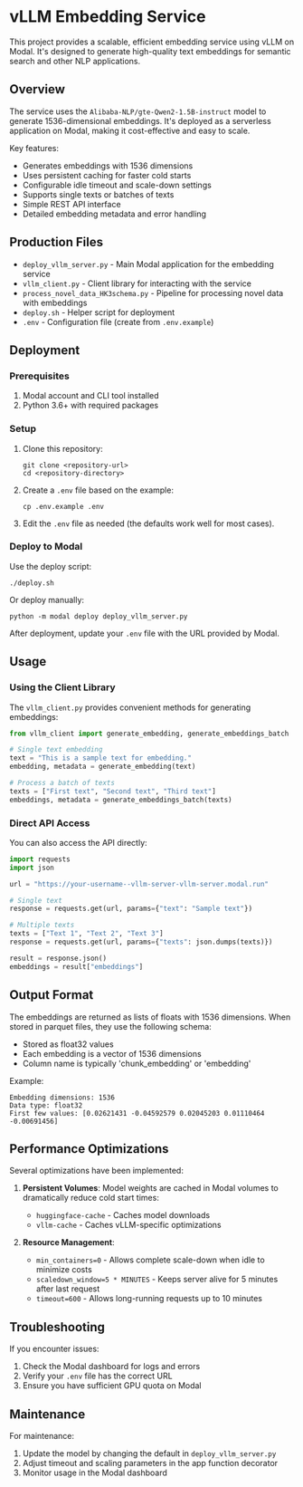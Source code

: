 # vLLM Embedding Service

This project provides a scalable, efficient embedding service using vLLM on Modal. It's designed to generate high-quality text embeddings for semantic search and other NLP applications.

## Overview

The service uses the `Alibaba-NLP/gte-Qwen2-1.5B-instruct` model to generate 1536-dimensional embeddings. It's deployed as a serverless application on Modal, making it cost-effective and easy to scale.

Key features:
- Generates embeddings with 1536 dimensions
- Uses persistent caching for faster cold starts
- Configurable idle timeout and scale-down settings
- Supports single texts or batches of texts
- Simple REST API interface
- Detailed embedding metadata and error handling

## Production Files

- `deploy_vllm_server.py` - Main Modal application for the embedding service
- `vllm_client.py` - Client library for interacting with the service
- `process_novel_data_HK3schema.py` - Pipeline for processing novel data with embeddings
- `deploy.sh` - Helper script for deployment
- `.env` - Configuration file (create from `.env.example`)

## Deployment

### Prerequisites

1. Modal account and CLI tool installed
2. Python 3.6+ with required packages

### Setup

1. Clone this repository:
   ```
   git clone <repository-url>
   cd <repository-directory>
   ```

2. Create a `.env` file based on the example:
   ```
   cp .env.example .env
   ```

3. Edit the `.env` file as needed (the defaults work well for most cases).

### Deploy to Modal

Use the deploy script:
```
./deploy.sh
```

Or deploy manually:
```
python -m modal deploy deploy_vllm_server.py
```

After deployment, update your `.env` file with the URL provided by Modal.

## Usage

### Using the Client Library

The `vllm_client.py` provides convenient methods for generating embeddings:

```python
from vllm_client import generate_embedding, generate_embeddings_batch

# Single text embedding
text = "This is a sample text for embedding."
embedding, metadata = generate_embedding(text)

# Process a batch of texts
texts = ["First text", "Second text", "Third text"]
embeddings, metadata = generate_embeddings_batch(texts)
```

### Direct API Access

You can also access the API directly:

```python
import requests
import json

url = "https://your-username--vllm-server-vllm-server.modal.run"

# Single text
response = requests.get(url, params={"text": "Sample text"})

# Multiple texts
texts = ["Text 1", "Text 2", "Text 3"]
response = requests.get(url, params={"texts": json.dumps(texts)})

result = response.json()
embeddings = result["embeddings"]
```

## Output Format

The embeddings are returned as lists of floats with 1536 dimensions. When stored in parquet files, they use the following schema:

- Stored as float32 values
- Each embedding is a vector of 1536 dimensions
- Column name is typically 'chunk_embedding' or 'embedding'

Example:
```
Embedding dimensions: 1536
Data type: float32
First few values: [0.02621431 -0.04592579 0.02045203 0.01110464 -0.00691456]
```

## Performance Optimizations

Several optimizations have been implemented:

1. **Persistent Volumes**: Model weights are cached in Modal volumes to dramatically reduce cold start times:
   - `huggingface-cache` - Caches model downloads
   - `vllm-cache` - Caches vLLM-specific optimizations

2. **Resource Management**:
   - `min_containers=0` - Allows complete scale-down when idle to minimize costs
   - `scaledown_window=5 * MINUTES` - Keeps server alive for 5 minutes after last request
   - `timeout=600` - Allows long-running requests up to 10 minutes

## Troubleshooting

If you encounter issues:

1. Check the Modal dashboard for logs and errors
2. Verify your `.env` file has the correct URL
3. Ensure you have sufficient GPU quota on Modal

## Maintenance

For maintenance:

1. Update the model by changing the default in `deploy_vllm_server.py`
2. Adjust timeout and scaling parameters in the app function decorator
3. Monitor usage in the Modal dashboard 
